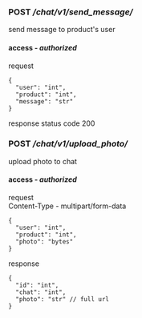 ### POST */chat/v1/send_message/*
send message to product's user
#### access - *authorized*
request
```json5
{
  "user": "int",
  "product": "int",
  "message": "str"
}
```
response status code 200

### POST */chat/v1/upload_photo/*
upload photo to chat
#### access - *authorized*
request   
Content-Type - multipart/form-data
```json5
{
  "user": "int",
  "product": "int",
  "photo": "bytes"
}
```
response
```json5
{
  "id": "int",
  "chat": "int",
  "photo": "str" // full url
}
```
